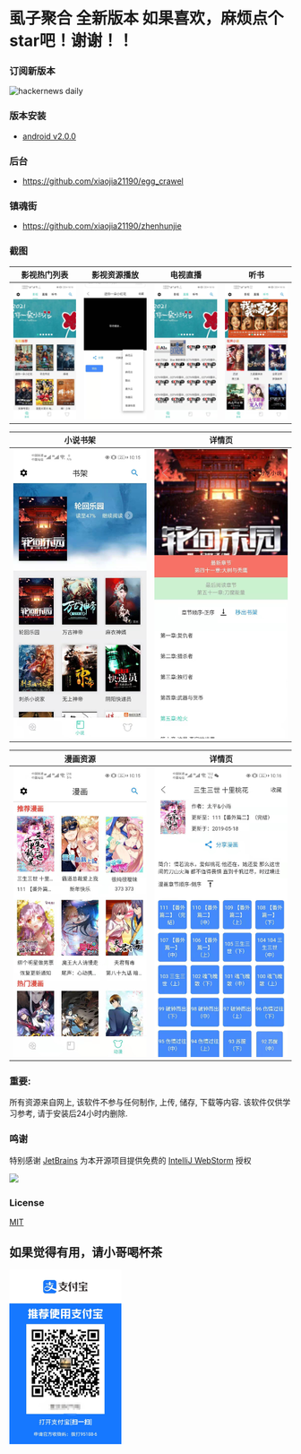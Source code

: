# 虱子聚合 全新版本  如果喜欢，麻烦点个star吧！谢谢！！

### 订阅新版本
<img src="https://timqian-imgs.s3.ap-southeast-1.amazonaws.com/2020-09-Screen%20Shot%202020-09-01%20at%205.15.54%20PM.png" alt="hackernews daily" width="400"/>

### 版本安装
- [android v2.0.0](https://jizutang.oss-cn-beijing.aliyuncs.com/download/upload/%E8%99%B1%E5%AD%90%E8%81%9A%E5%90%88.apk)

### 后台
-  https://github.com/xiaojia21190/egg_crawel

### 镇魂街
-  https://github.com/xiaojia21190/zhenhunjie

### 截图

|      影视热门列表       |      影视资源播放       |         电视直播          |          听书           |
| :---------------------: | :---------------------: | :-----------------------: | :---------------------: |
| ![home](./images/1.jpg) | ![home](./images/6.jpg) | ![detail](./images/4.jpg) | ![home](./images/5.jpg) |


|        小说书架         |          详情页           |
| :---------------------: | :-----------------------: |
| ![home](./images/2.jpg) | ![detail](./images/8.jpg) |

|        漫画资源         |          详情页           |
| :---------------------: | :-----------------------: |
| ![home](./images/3.jpg) | ![detail](./images/9.jpg) |



### 重要:

所有资源来自网上, 该软件不参与任何制作, 上传, 储存, 下载等内容. 该软件仅供学习参考, 请于安装后24小时内删除.

###  鸣谢

特别感谢 [JetBrains](https://www.jetbrains.com/?from=ferry) 为本开源项目提供免费的 [IntelliJ WebStorm](https://www.jetbrains.com/webstorm/) 授权

<p>
 <a href="https://www.jetbrains.com/?from=ferry">
   <img height="200" src="https://www.fdevops.com/wp-content/uploads/2020/09/1599213857-jetbrains-variant-4.png">
 </a>
</p>


### License

[MIT](LICENSE)

## 如果觉得有用，请小哥喝杯茶

<img src="./images/微信图片_20210113220740.jpg" width="200px" />

